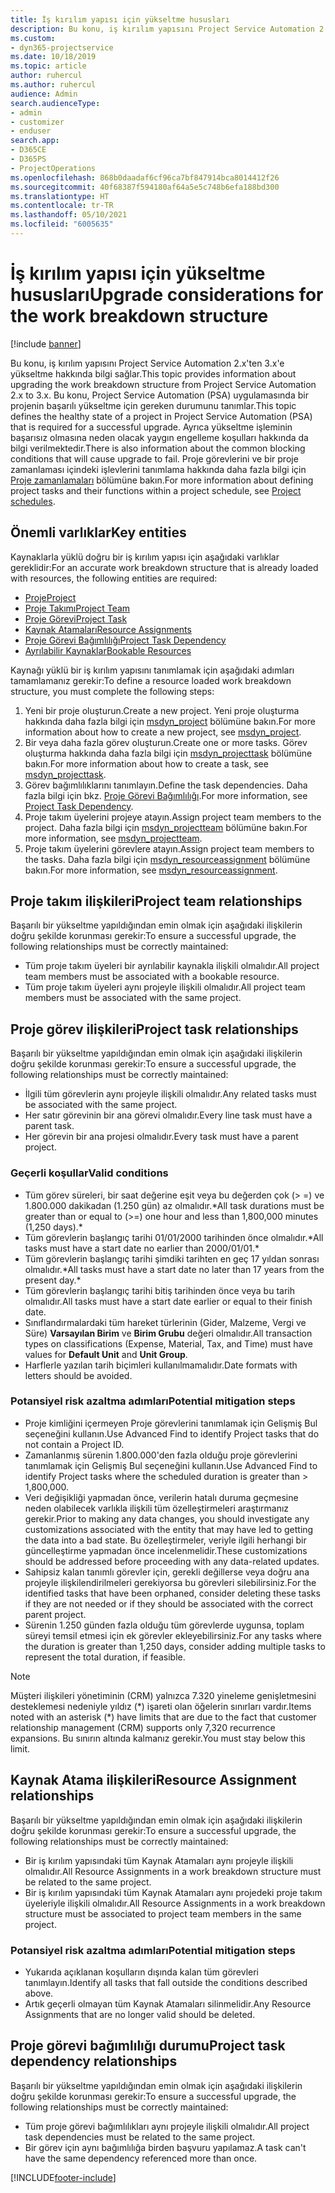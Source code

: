 ```yaml
---
title: İş kırılım yapısı için yükseltme hususları
description: Bu konu, iş kırılım yapısını Project Service Automation 2.x'ten 3.x'e yükseltme hakkında bilgi sağlar.
ms.custom:
- dyn365-projectservice
ms.date: 10/18/2019
ms.topic: article
author: ruhercul
ms.author: ruhercul
audience: Admin
search.audienceType:
- admin
- customizer
- enduser
search.app:
- D365CE
- D365PS
- ProjectOperations
ms.openlocfilehash: 868b0daadaf6cf96ca7bf847914bca8014412f26
ms.sourcegitcommit: 40f68387f594180af64a5e5c748b6efa188bd300
ms.translationtype: HT
ms.contentlocale: tr-TR
ms.lasthandoff: 05/10/2021
ms.locfileid: "6005635"
---
```

# <a name="upgrade-considerations-for-the-work-breakdown-structure"></a><span data-ttu-id="0d2cb-103">İş kırılım yapısı için yükseltme hususları</span><span class="sxs-lookup"><span data-stu-id="0d2cb-103">Upgrade considerations for the work breakdown structure</span></span>

[!include [banner](../includes/psa-now-project-operations.md)]

<span data-ttu-id="0d2cb-104">Bu konu, iş kırılım yapısını Project Service Automation 2.x'ten 3.x'e yükseltme hakkında bilgi sağlar.</span><span class="sxs-lookup"><span data-stu-id="0d2cb-104">This topic provides information about upgrading the work breakdown structure from Project Service Automation 2.x to 3.x.</span></span> <span data-ttu-id="0d2cb-105">Bu konu, Project Service Automation (PSA) uygulamasında bir projenin başarılı yükseltme için gereken durumunu tanımlar.</span><span class="sxs-lookup"><span data-stu-id="0d2cb-105">This topic defines the healthy state of a project in Project Service Automation (PSA) that is required for a successful upgrade.</span></span> <span data-ttu-id="0d2cb-106">Ayrıca yükseltme işleminin başarısız olmasına neden olacak yaygın engelleme koşulları hakkında da bilgi verilmektedir.</span><span class="sxs-lookup"><span data-stu-id="0d2cb-106">There is also information about the common blocking conditions that will cause upgrade to fail.</span></span> <span data-ttu-id="0d2cb-107">Proje görevlerini ve bir proje zamanlaması içindeki işlevlerini tanımlama hakkında daha fazla bilgi için [Proje zamanlamaları](project-creating.md) bölümüne bakın.</span><span class="sxs-lookup"><span data-stu-id="0d2cb-107">For more information about defining project tasks and their functions within a project schedule, see [Project schedules](project-creating.md).</span></span>

## <a name="key-entities"></a><span data-ttu-id="0d2cb-108">Önemli varlıklar</span><span class="sxs-lookup"><span data-stu-id="0d2cb-108">Key entities</span></span>
<span data-ttu-id="0d2cb-109">Kaynaklarla yüklü doğru bir iş kırılım yapısı için aşağıdaki varlıklar gereklidir:</span><span class="sxs-lookup"><span data-stu-id="0d2cb-109">For an accurate work breakdown structure that is already loaded with resources, the following entities are required:</span></span>

- [<span data-ttu-id="0d2cb-110">Proje</span><span class="sxs-lookup"><span data-stu-id="0d2cb-110">Project</span></span>](/dynamics365/customerengagement/on-premises/developer/entities/msdyn_project)
- [<span data-ttu-id="0d2cb-111">Proje Takımı</span><span class="sxs-lookup"><span data-stu-id="0d2cb-111">Project Team</span></span>](/dynamics365/customerengagement/on-premises/developer/entities/msdyn_projectteam)
- [<span data-ttu-id="0d2cb-112">Proje Görevi</span><span class="sxs-lookup"><span data-stu-id="0d2cb-112">Project Task</span></span>](/dynamics365/customerengagement/on-premises/developer/entities/msdyn_projecttask)
- [<span data-ttu-id="0d2cb-113">Kaynak Atamaları</span><span class="sxs-lookup"><span data-stu-id="0d2cb-113">Resource Assignments</span></span>](/dynamics365/customerengagement/on-premises/developer/entities/msdyn_resourceassignment)
- [<span data-ttu-id="0d2cb-114">Proje Görevi Bağımlılığı</span><span class="sxs-lookup"><span data-stu-id="0d2cb-114">Project Task Dependency</span></span>](/dynamics365/customerengagement/on-premises/developer/entities/msdyn_projecttaskdependency)
- [<span data-ttu-id="0d2cb-115">Ayrılabilir Kaynaklar</span><span class="sxs-lookup"><span data-stu-id="0d2cb-115">Bookable Resources</span></span>](/dynamics365/customerengagement/on-premises/developer/entities/bookableresource)

<span data-ttu-id="0d2cb-116">Kaynağı yüklü bir iş kırılım yapısını tanımlamak için aşağıdaki adımları tamamlamanız gerekir:</span><span class="sxs-lookup"><span data-stu-id="0d2cb-116">To define a resource loaded work breakdown structure, you must complete the following steps:</span></span>

1. <span data-ttu-id="0d2cb-117">Yeni bir proje oluşturun.</span><span class="sxs-lookup"><span data-stu-id="0d2cb-117">Create a new project.</span></span> <span data-ttu-id="0d2cb-118">Yeni proje oluşturma hakkında daha fazla bilgi için [msdyn_project](/dynamics365/customerengagement/on-premises/developer/entities/msdyn_project) bölümüne bakın.</span><span class="sxs-lookup"><span data-stu-id="0d2cb-118">For more information about how to create a new project, see [msdyn_project](/dynamics365/customerengagement/on-premises/developer/entities/msdyn_project).</span></span>
2. <span data-ttu-id="0d2cb-119">Bir veya daha fazla görev oluşturun.</span><span class="sxs-lookup"><span data-stu-id="0d2cb-119">Create one or more tasks.</span></span> <span data-ttu-id="0d2cb-120">Görev oluşturma hakkında daha fazla bilgi için [msdyn_projecttask](/dynamics365/customerengagement/on-premises/developer/entities/msdyn_projecttask) bölümüne bakın.</span><span class="sxs-lookup"><span data-stu-id="0d2cb-120">For more information about how to create a task, see [msdyn_projecttask](/dynamics365/customerengagement/on-premises/developer/entities/msdyn_projecttask).</span></span>
3. <span data-ttu-id="0d2cb-121">Görev bağımlılıklarını tanımlayın.</span><span class="sxs-lookup"><span data-stu-id="0d2cb-121">Define the task dependencies.</span></span> <span data-ttu-id="0d2cb-122">Daha fazla bilgi için bkz. [Proje Görevi Bağımlılığı](/dynamics365/customerengagement/on-premises/developer/entities/msdyn_projecttaskdependency).</span><span class="sxs-lookup"><span data-stu-id="0d2cb-122">For more information, see [Project Task Dependency](/dynamics365/customerengagement/on-premises/developer/entities/msdyn_projecttaskdependency).</span></span>
4. <span data-ttu-id="0d2cb-123">Proje takım üyelerini projeye atayın.</span><span class="sxs-lookup"><span data-stu-id="0d2cb-123">Assign project team members to the project.</span></span> <span data-ttu-id="0d2cb-124">Daha fazla bilgi için [msdyn_projectteam](/dynamics365/customerengagement/on-premises/developer/entities/msdyn_projectteam) bölümüne bakın.</span><span class="sxs-lookup"><span data-stu-id="0d2cb-124">For more information, see [msdyn_projectteam](/dynamics365/customerengagement/on-premises/developer/entities/msdyn_projectteam).</span></span>
5. <span data-ttu-id="0d2cb-125">Proje takım üyelerini görevlere atayın.</span><span class="sxs-lookup"><span data-stu-id="0d2cb-125">Assign project team members to the tasks.</span></span> <span data-ttu-id="0d2cb-126">Daha fazla bilgi için [msdyn_resourceassignment](/dynamics365/customerengagement/on-premises/developer/entities/msdyn_resourceassignment) bölümüne bakın.</span><span class="sxs-lookup"><span data-stu-id="0d2cb-126">For more information, see [msdyn_resourceassignment](/dynamics365/customerengagement/on-premises/developer/entities/msdyn_resourceassignment).</span></span>

## <a name="project-team-relationships"></a><span data-ttu-id="0d2cb-127">Proje takım ilişkileri</span><span class="sxs-lookup"><span data-stu-id="0d2cb-127">Project team relationships</span></span>

<span data-ttu-id="0d2cb-128">Başarılı bir yükseltme yapıldığından emin olmak için aşağıdaki ilişkilerin doğru şekilde korunması gerekir:</span><span class="sxs-lookup"><span data-stu-id="0d2cb-128">To ensure a successful upgrade, the following relationships must be correctly maintained:</span></span>
- <span data-ttu-id="0d2cb-129">Tüm proje takım üyeleri bir ayrılabilir kaynakla ilişkili olmalıdır.</span><span class="sxs-lookup"><span data-stu-id="0d2cb-129">All project team members must be associated with a bookable resource.</span></span>
- <span data-ttu-id="0d2cb-130">Tüm proje takım üyeleri aynı projeyle ilişkili olmalıdır.</span><span class="sxs-lookup"><span data-stu-id="0d2cb-130">All project team members must be associated with the same project.</span></span> 

## <a name="project-task-relationships"></a><span data-ttu-id="0d2cb-131">Proje görev ilişkileri</span><span class="sxs-lookup"><span data-stu-id="0d2cb-131">Project task relationships</span></span>
<span data-ttu-id="0d2cb-132">Başarılı bir yükseltme yapıldığından emin olmak için aşağıdaki ilişkilerin doğru şekilde korunması gerekir:</span><span class="sxs-lookup"><span data-stu-id="0d2cb-132">To ensure a successful upgrade, the following relationships must be correctly maintained:</span></span>

- <span data-ttu-id="0d2cb-133">İlgili tüm görevlerin aynı projeyle ilişkili olmalıdır.</span><span class="sxs-lookup"><span data-stu-id="0d2cb-133">Any related tasks must be associated with the same project.</span></span>
- <span data-ttu-id="0d2cb-134">Her satır görevinin bir ana görevi olmalıdır.</span><span class="sxs-lookup"><span data-stu-id="0d2cb-134">Every line task must have a parent task.</span></span>
- <span data-ttu-id="0d2cb-135">Her görevin bir ana projesi olmalıdır.</span><span class="sxs-lookup"><span data-stu-id="0d2cb-135">Every task must have a parent project.</span></span>

### <a name="valid-conditions"></a><span data-ttu-id="0d2cb-136">Geçerli koşullar</span><span class="sxs-lookup"><span data-stu-id="0d2cb-136">Valid conditions</span></span>

- <span data-ttu-id="0d2cb-137">Tüm görev süreleri, bir saat değerine eşit veya bu değerden çok (> =) ve 1.800.000 dakikadan (1.250 gün) az olmalıdır.\*</span><span class="sxs-lookup"><span data-stu-id="0d2cb-137">All task durations must be greater than or equal to (>=) one hour and less than 1,800,000 minutes (1,250 days).\*</span></span>
- <span data-ttu-id="0d2cb-138">Tüm görevlerin başlangıç tarihi 01/01/2000 tarihinden önce olmalıdır.\*</span><span class="sxs-lookup"><span data-stu-id="0d2cb-138">All tasks must have a start date no earlier than 2000/01/01.\*</span></span>
- <span data-ttu-id="0d2cb-139">Tüm görevlerin başlangıç tarihi şimdiki tarihten en geç 17 yıldan sonrası olmalıdır.\*</span><span class="sxs-lookup"><span data-stu-id="0d2cb-139">All tasks must have a start date no later than 17 years from the present day.\*</span></span>
- <span data-ttu-id="0d2cb-140">Tüm görevlerin başlangıç tarihi bitiş tarihinden önce veya bu tarih olmalıdır.</span><span class="sxs-lookup"><span data-stu-id="0d2cb-140">All tasks must have a start date earlier or equal to their finish date.</span></span>
- <span data-ttu-id="0d2cb-141">Sınıflandırmalardaki tüm hareket türlerinin (Gider, Malzeme, Vergi ve Süre) **Varsayılan Birim** ve **Birim Grubu** değeri olmalıdır.</span><span class="sxs-lookup"><span data-stu-id="0d2cb-141">All transaction types on classifications (Expense, Material, Tax, and Time) must have values for **Default Unit** and **Unit Group**.</span></span>
- <span data-ttu-id="0d2cb-142">Harflerle yazılan tarih biçimleri kullanılmamalıdır.</span><span class="sxs-lookup"><span data-stu-id="0d2cb-142">Date formats with letters should be avoided.</span></span>

### <a name="potential-mitigation-steps"></a><span data-ttu-id="0d2cb-143">Potansiyel risk azaltma adımları</span><span class="sxs-lookup"><span data-stu-id="0d2cb-143">Potential mitigation steps</span></span>
- <span data-ttu-id="0d2cb-144">Proje kimliğini içermeyen Proje görevlerini tanımlamak için Gelişmiş Bul seçeneğini kullanın.</span><span class="sxs-lookup"><span data-stu-id="0d2cb-144">Use Advanced Find to identify Project tasks that do not contain a Project ID.</span></span>
- <span data-ttu-id="0d2cb-145">Zamanlanmış sürenin 1.800.000'den fazla olduğu proje görevlerini tanımlamak için Gelişmiş Bul seçeneğini kullanın.</span><span class="sxs-lookup"><span data-stu-id="0d2cb-145">Use Advanced Find to identify Project tasks where the scheduled duration is greater than > 1,800,000.</span></span>
- <span data-ttu-id="0d2cb-146">Veri değişikliği yapmadan önce, verilerin hatalı duruma geçmesine neden olabilecek varlıkla ilişkili tüm özelleştirmeleri araştırmanız gerekir.</span><span class="sxs-lookup"><span data-stu-id="0d2cb-146">Prior to making any data changes, you should investigate any customizations associated with the entity that may have led to getting the data into a bad state.</span></span> <span data-ttu-id="0d2cb-147">Bu özelleştirmeler, veriyle ilgili herhangi bir güncelleştirme yapmadan önce incelenmelidir.</span><span class="sxs-lookup"><span data-stu-id="0d2cb-147">These customizations should be addressed before proceeding with any data-related updates.</span></span>
- <span data-ttu-id="0d2cb-148">Sahipsiz kalan tanımlı görevler için, gerekli değillerse veya doğru ana projeyle ilişkilendirilmeleri gerekiyorsa bu görevleri silebilirsiniz.</span><span class="sxs-lookup"><span data-stu-id="0d2cb-148">For the identified tasks that have been orphaned, consider deleting these tasks if they are not needed or if they should be associated with the correct parent project.</span></span>
- <span data-ttu-id="0d2cb-149">Sürenin 1.250 günden fazla olduğu tüm görevlerde uygunsa, toplam süreyi temsil etmesi için ek görevler ekleyebilirsiniz.</span><span class="sxs-lookup"><span data-stu-id="0d2cb-149">For any tasks where the duration is greater than 1,250 days, consider adding multiple tasks to represent the total duration, if feasible.</span></span>

> [!NOTE]
> <span data-ttu-id="0d2cb-150">Müşteri ilişkileri yönetiminin (CRM) yalnızca 7.320 yineleme genişletmesini desteklemesi nedeniyle yıldız (\*) işareti olan öğelerin sınırları vardır.</span><span class="sxs-lookup"><span data-stu-id="0d2cb-150">Items noted with an asterisk (\*) have limits that are due to the fact that customer relationship management (CRM) supports only 7,320 recurrence expansions.</span></span> <span data-ttu-id="0d2cb-151">Bu sınırın altında kalmanız gerekir.</span><span class="sxs-lookup"><span data-stu-id="0d2cb-151">You must stay below this limit.</span></span>

## <a name="resource-assignment-relationships"></a><span data-ttu-id="0d2cb-152">Kaynak Atama ilişkileri</span><span class="sxs-lookup"><span data-stu-id="0d2cb-152">Resource Assignment relationships</span></span>
<span data-ttu-id="0d2cb-153">Başarılı bir yükseltme yapıldığından emin olmak için aşağıdaki ilişkilerin doğru şekilde korunması gerekir:</span><span class="sxs-lookup"><span data-stu-id="0d2cb-153">To ensure a successful upgrade, the following relationships must be correctly maintained:</span></span>

- <span data-ttu-id="0d2cb-154">Bir iş kırılım yapısındaki tüm Kaynak Atamaları aynı projeyle ilişkili olmalıdır.</span><span class="sxs-lookup"><span data-stu-id="0d2cb-154">All Resource Assignments in a work breakdown structure must be related to the same project.</span></span>
- <span data-ttu-id="0d2cb-155">Bir iş kırılım yapısındaki tüm Kaynak Atamaları aynı projedeki proje takım üyeleriyle ilişkili olmalıdır.</span><span class="sxs-lookup"><span data-stu-id="0d2cb-155">All Resource Assignments in a work breakdown structure must be associated to project team members in the same project.</span></span>

### <a name="potential-mitigation-steps"></a><span data-ttu-id="0d2cb-156">Potansiyel risk azaltma adımları</span><span class="sxs-lookup"><span data-stu-id="0d2cb-156">Potential mitigation steps</span></span>
- <span data-ttu-id="0d2cb-157">Yukarıda açıklanan koşulların dışında kalan tüm görevleri tanımlayın.</span><span class="sxs-lookup"><span data-stu-id="0d2cb-157">Identify all tasks that fall outside the conditions described above.</span></span>  
- <span data-ttu-id="0d2cb-158">Artık geçerli olmayan tüm Kaynak Atamaları silinmelidir.</span><span class="sxs-lookup"><span data-stu-id="0d2cb-158">Any Resource Assignments that are no longer valid should be deleted.</span></span>

## <a name="project-task-dependency-relationships"></a><span data-ttu-id="0d2cb-159">Proje görevi bağımlılığı durumu</span><span class="sxs-lookup"><span data-stu-id="0d2cb-159">Project task dependency relationships</span></span>
<span data-ttu-id="0d2cb-160">Başarılı bir yükseltme yapıldığından emin olmak için aşağıdaki ilişkilerin doğru şekilde korunması gerekir:</span><span class="sxs-lookup"><span data-stu-id="0d2cb-160">To ensure a successful upgrade, the following relationships must be correctly maintained:</span></span>

- <span data-ttu-id="0d2cb-161">Tüm proje görevi bağımlılıkları aynı projeyle ilişkili olmalıdır.</span><span class="sxs-lookup"><span data-stu-id="0d2cb-161">All project task dependencies must be related to the same project.</span></span>
- <span data-ttu-id="0d2cb-162">Bir görev için aynı bağımlılığa birden başvuru yapılamaz.</span><span class="sxs-lookup"><span data-stu-id="0d2cb-162">A task can't have the same dependency referenced more than once.</span></span>


[!INCLUDE[footer-include](../includes/footer-banner.md)]